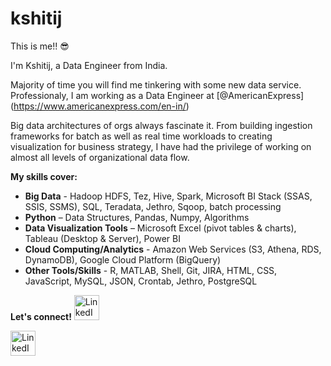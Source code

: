 # kshitij
This is me!! 😎

I'm Kshitij, a Data Engineer from India.<br>

Majority of time you will find me tinkering with some new data service. Professionaly, I am working as a Data Engineer at [@AmericanExpress] (https://www.americanexpress.com/en-in/)

Big data architectures of orgs always fascinate it. From building ingestion frameworks for batch as well as real time workloads to creating visualization for business strategy, I have had the privilege of working on almost all levels of organizational data flow.<br> 

**My skills cover:**
- **Big Data** - Hadoop HDFS, Tez, Hive, Spark, Microsoft BI Stack (SSAS, SSIS, SSMS), SQL, Teradata, Jethro, Sqoop, batch processing
- **Python** – Data Structures, Pandas, Numpy, Algorithms
- **Data Visualization Tools** – Microsoft Excel (pivot tables & charts), Tableau (Desktop & Server), Power BI
- **Cloud Computing/Analytics** - Amazon Web Services (S3, Athena, RDS, DynamoDB), Google Cloud Platform (BigQuery)
- **Other Tools/Skills** - R, MATLAB, Shell, Git, JIRA, HTML, CSS, JavaScript, MySQL, JSON, Crontab, Jethro, PostgreSQL

**Let's connect!** 
<a href="https://www.linkedin.com/in/kshitij-chauhan-de/" target="_blank">
  <img src="https://cdn-icons-png.flaticon.com/512/3536/3536505.png" alt="LinkedIn" style="width:40px;height:40px;">
</a>

<a href="mailto:kshitij03071997@gmail.com" target="_blank">
  <img src="https://cdn-icons-png.flaticon.com/512/281/281769.png" alt="LinkedIn" style="width:40px;height:40px;">
</a>





